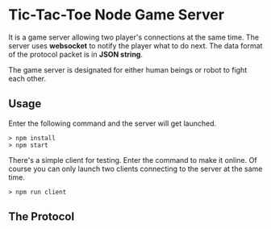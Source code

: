 Tic-Tac-Toe Node Game Server
============================

It is a game server allowing two player's connections at the same time. The server uses **websocket** to notify the player what to do next. The data format of the protocol packet is in **JSON string**.

The game server is designated for either human beings or robot to fight each other.

Usage
-----

Enter the following command and the server will get launched.

```
> npm install
> npm start
```

There's a simple client for testing. Enter the command to make it online. Of course you can only launch two clients connecting to the server at the same time.

```
> npm run client
```

The Protocol
------------

